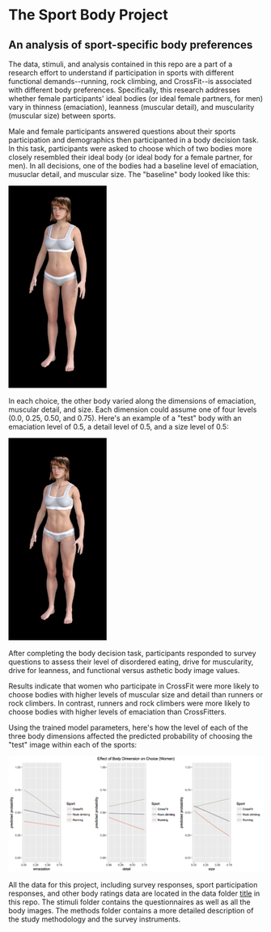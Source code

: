 # The Sport Body Project 
## An analysis of sport-specific body preferences

The data, stimuli, and analysis contained in this repo are a part of a research effort to understand if participation in sports
with different functional demands--running, rock climbing, and CrossFit--is associated with different body preferences. Specifically,
this research addresses whether female participants' ideal bodies (or ideal female partners, for men) vary in thinness (emaciation),
leanness (muscular detail), and muscularity (muscular size) between sports. 

Male and female participants answered questions about their sports participation and demographics then participanted in 
a body decision task. In this task, participants were asked to choose which of two bodies more closely resembled their
ideal body (or ideal body for a female partner, for men). In all decisions, one of the bodies had a baseline level
of emaciation, musuclar detail, and muscular size. The "baseline" body looked like this:

![Image of Baseline Model](https://github.com/amywinecoff/sport-body-project/blob/master/methods/stimuli/decision_stimuli/baseline_example.jpg)

In each choice, the other body varied along the dimensions of emaciation, muscular detail, and size. Each dimension could assume one of four levels (0.0, 0.25, 0.50, and 0.75). Here's an example of a "test" body with an emaciation level of 0.5, a detail level of 0.5, and a size level of 0.5:

![Image of Test Model](https://github.com/amywinecoff/sport-body-project/blob/master/methods/stimuli/decision_stimuli/test_example.jpg)

After completing the body decision task, participants responded to survey questions to assess their level of disordered eating, drive for muscularity, drive for leanness, and functional versus asthetic body image values.

Results indicate that women who participate in CrossFit were more likely to choose bodies with higher levels of muscular size and detail than runners or rock climbers. In contrast, runners and rock climbers were more likely to choose bodies with higher levels of emaciation than CrossFitters. 

Using the trained model parameters, here's how the level of each of the three body dimensions affected the predicted probability of choosing the "test" image within each of the sports:

![Image of Baseline Model](https://github.com/amywinecoff/sport-body-project/blob/master/analysis/women_dim_pred.png)

All the data for this project, including survey responses, sport participation responses, and other body ratings data are located in the data folder [title](https://www.example.com) in this repo. The stimuli folder contains the questionnaires as well as all the body images. The methods folder contains a more detailed description of the study methodology and the survey instruments. 

